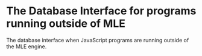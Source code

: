 # The Database Interface for programs running outside of MLE
  
The database interface when JavaScript programs are running outside of the MLE engine. 
